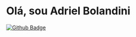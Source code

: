 # Olá, sou Adriel Bolandini

[![Github Badge](https://img.shields.io/badge/-Github-000?style=flat-square&logo=Github&logoColor=white&link=https://github.com/adrielbolandini)](https://github.com/adrielbolandini)
